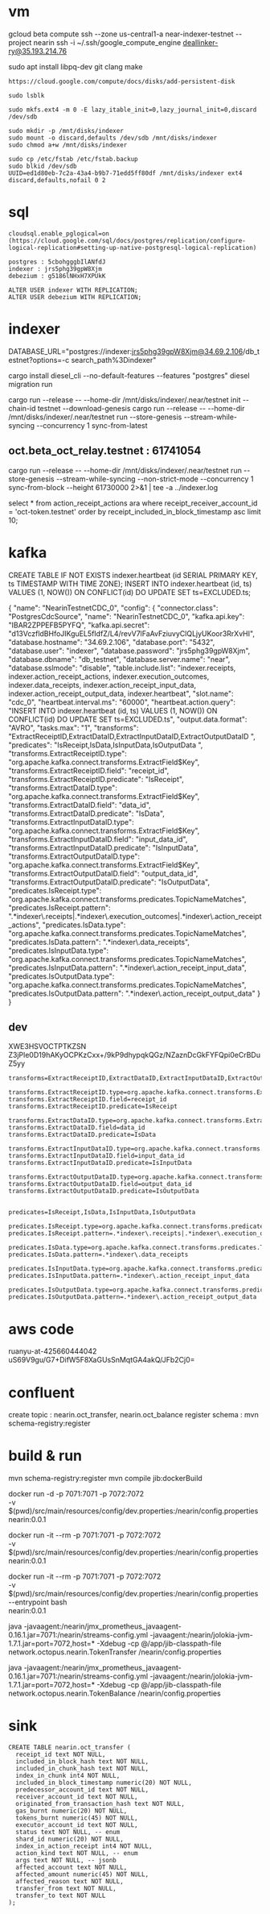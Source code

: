 # vm
gcloud beta compute ssh --zone us-central1-a near-indexer-testnet --project nearin
ssh -i ~/.ssh/google_compute_engine deallinker-ry@35.193.214.76


sudo apt install libpq-dev git clang make

```
https://cloud.google.com/compute/docs/disks/add-persistent-disk

sudo lsblk

sudo mkfs.ext4 -m 0 -E lazy_itable_init=0,lazy_journal_init=0,discard /dev/sdb

sudo mkdir -p /mnt/disks/indexer
sudo mount -o discard,defaults /dev/sdb /mnt/disks/indexer
sudo chmod a+w /mnt/disks/indexer

sudo cp /etc/fstab /etc/fstab.backup
sudo blkid /dev/sdb
UUID=ed1d80eb-7c2a-43a4-b9b7-71edd5ff80df /mnt/disks/indexer ext4 discard,defaults,nofail 0 2
```

# sql
```
cloudsql.enable_pglogical=on (https://cloud.google.com/sql/docs/postgres/replication/configure-logical-replication#setting-up-native-postgresql-logical-replication)

postgres : 5cbohgggbIlANfdJ
indexer : jrs5phg39gpW8Xjm
debezium : g5186lNHxH7XPUkK

ALTER USER indexer WITH REPLICATION;
ALTER USER debezium WITH REPLICATION;
```

# indexer
DATABASE_URL="postgres://indexer:jrs5phg39gpW8Xjm@34.69.2.106/db_testnet?options=-c search_path%3Dindexer"

cargo install diesel_cli --no-default-features --features "postgres"
diesel migration run

cargo run --release -- --home-dir /mnt/disks/indexer/.near/testnet init --chain-id testnet --download-genesis
cargo run --release -- --home-dir /mnt/disks/indexer/.near/testnet run --store-genesis --stream-while-syncing --concurrency 1 sync-from-latest
## oct.beta_oct_relay.testnet : 61741054
cargo run --release -- --home-dir /mnt/disks/indexer/.near/testnet run --store-genesis --stream-while-syncing --non-strict-mode --concurrency 1 sync-from-block --height 61730000 2>&1 | tee -a ../indexer.log



select * from action_receipt_actions ara 
  where receipt_receiver_account_id = 'oct-token.testnet'
  order by receipt_included_in_block_timestamp asc
  limit 10;


# kafka
CREATE TABLE IF NOT EXISTS indexer.heartbeat (id SERIAL PRIMARY KEY, ts TIMESTAMP WITH TIME ZONE);
INSERT INTO indexer.heartbeat (id, ts) VALUES (1, NOW()) ON CONFLICT(id) DO UPDATE SET ts=EXCLUDED.ts;

{
  "name": "NearinTestnetCDC_0",
  "config": {
    "connector.class": "PostgresCdcSource",
    "name": "NearinTestnetCDC_0",
    "kafka.api.key": "IBAR2ZPPEFB5PYFQ",
    "kafka.api.secret": "d13VczfldBHfoJIKguEL5fIdfZ/L4/revV7lFaAvFziuvyClQLjyUKoor3RrXvHI",
    "database.hostname": "34.69.2.106",
    "database.port": "5432",
    "database.user": "indexer",
    "database.password": "jrs5phg39gpW8Xjm",
    "database.dbname": "db_testnet",
    "database.server.name": "near",
    "database.sslmode": "disable",
    "table.include.list": "indexer.receipts, indexer.action_receipt_actions, indexer.execution_outcomes, indexer.data_receipts, indexer.action_receipt_input_data, indexer.action_receipt_output_data, indexer.heartbeat",
    "slot.name": "cdc_0",
    "heartbeat.interval.ms": "60000",
    "heartbeat.action.query": "INSERT INTO indexer.heartbeat (id, ts) VALUES (1, NOW()) ON CONFLICT(id) DO UPDATE SET ts=EXCLUDED.ts",
    "output.data.format": "AVRO",
    "tasks.max": "1",
    "transforms": "ExtractReceiptID,ExtractDataID,ExtractInputDataID,ExtractOutputDataID ",
    "predicates": "IsReceipt,IsData,IsInputData,IsOutputData ",
    "transforms.ExtractReceiptID.type": "org.apache.kafka.connect.transforms.ExtractField$Key",
    "transforms.ExtractReceiptID.field": "receipt_id",
    "transforms.ExtractReceiptID.predicate": "IsReceipt",
    "transforms.ExtractDataID.type": "org.apache.kafka.connect.transforms.ExtractField$Key",
    "transforms.ExtractDataID.field": "data_id",
    "transforms.ExtractDataID.predicate": "IsData",
    "transforms.ExtractInputDataID.type": "org.apache.kafka.connect.transforms.ExtractField$Key",
    "transforms.ExtractInputDataID.field": "input_data_id",
    "transforms.ExtractInputDataID.predicate": "IsInputData",
    "transforms.ExtractOutputDataID.type": "org.apache.kafka.connect.transforms.ExtractField$Key",
    "transforms.ExtractOutputDataID.field": "output_data_id",
    "transforms.ExtractOutputDataID.predicate": "IsOutputData",
    "predicates.IsReceipt.type": "org.apache.kafka.connect.transforms.predicates.TopicNameMatches",
    "predicates.IsReceipt.pattern": ".*indexer\\.receipts|.*indexer\\.execution_outcomes|.*indexer\\.action_receipt_actions",
    "predicates.IsData.type": "org.apache.kafka.connect.transforms.predicates.TopicNameMatches",
    "predicates.IsData.pattern": ".*indexer\\.data_receipts",
    "predicates.IsInputData.type": "org.apache.kafka.connect.transforms.predicates.TopicNameMatches",
    "predicates.IsInputData.pattern": ".*indexer\\.action_receipt_input_data",
    "predicates.IsOutputData.type": "org.apache.kafka.connect.transforms.predicates.TopicNameMatches",
    "predicates.IsOutputData.pattern": ".*indexer\\.action_receipt_output_data"
  }
}

## dev 
XWE3HSVOCTPTKZSN
Z3jPle0D19hAKyOCPKzCxx+/9kP9dhypqkQGz/NZaznDcGkFYFQpi0eCrBDuZ5yy


```
transforms=ExtractReceiptID,ExtractDataID,ExtractInputDataID,ExtractOutputDataID

transforms.ExtractReceiptID.type=org.apache.kafka.connect.transforms.ExtractField$Key
transforms.ExtractReceiptID.field=receipt_id
transforms.ExtractReceiptID.predicate=IsReceipt

transforms.ExtractDataID.type=org.apache.kafka.connect.transforms.ExtractField$Key
transforms.ExtractDataID.field=data_id
transforms.ExtractDataID.predicate=IsData

transforms.ExtractInputDataID.type=org.apache.kafka.connect.transforms.ExtractField$Key
transforms.ExtractInputDataID.field=input_data_id
transforms.ExtractInputDataID.predicate=IsInputData

transforms.ExtractOutputDataID.type=org.apache.kafka.connect.transforms.ExtractField$Key
transforms.ExtractOutputDataID.field=output_data_id
transforms.ExtractOutputDataID.predicate=IsOutputData


predicates=IsReceipt,IsData,IsInputData,IsOutputData

predicates.IsReceipt.type=org.apache.kafka.connect.transforms.predicates.TopicNameMatches
predicates.IsReceipt.pattern=.*indexer\.receipts|.*indexer\.execution_outcomes|.*indexer\.action_receipt_actions

predicates.IsData.type=org.apache.kafka.connect.transforms.predicates.TopicNameMatches
predicates.IsData.pattern=.*indexer\.data_receipts

predicates.IsInputData.type=org.apache.kafka.connect.transforms.predicates.TopicNameMatches
predicates.IsInputData.pattern=.*indexer\.action_receipt_input_data

predicates.IsOutputData.type=org.apache.kafka.connect.transforms.predicates.TopicNameMatches
predicates.IsOutputData.pattern=.*indexer\.action_receipt_output_data
```


# aws code
ruanyu-at-425660444042
uS69V9gu/G7+DifW5F8XaGUsSnMqtGA4akQ/JFb2Cj0=


# confluent
create topic      :   nearin.oct_transfer, nearin.oct_balance
register schema   :   mvn schema-registry:register


# build & run
mvn schema-registry:register
mvn compile jib:dockerBuild


docker run -d -p 7071:7071 -p 7072:7072 \
  -v $(pwd)/src/main/resources/config/dev.properties:/nearin/config.properties \
  nearin:0.0.1

docker run -it --rm -p 7071:7071 -p 7072:7072 \
  -v $(pwd)/src/main/resources/config/dev.properties:/nearin/config.properties \
  nearin:0.0.1

docker run -it --rm -p 7071:7071 -p 7072:7072 \
  -v $(pwd)/src/main/resources/config/dev.properties:/nearin/config.properties \
  --entrypoint bash \
  nearin:0.0.1

java -javaagent:/nearin/jmx_prometheus_javaagent-0.16.1.jar=7071:/nearin/streams-config.yml -javaagent:/nearin/jolokia-jvm-1.7.1.jar=port=7072,host=* -Xdebug -cp @/app/jib-classpath-file network.octopus.nearin.TokenTransfer /nearin/config.properties

java -javaagent:/nearin/jmx_prometheus_javaagent-0.16.1.jar=7071:/nearin/streams-config.yml -javaagent:/nearin/jolokia-jvm-1.7.1.jar=port=7072,host=* -Xdebug -cp @/app/jib-classpath-file network.octopus.nearin.TokenBalance /nearin/config.properties


# sink
```
CREATE TABLE nearin.oct_transfer (
  receipt_id text NOT NULL,
  included_in_block_hash text NOT NULL,
  included_in_chunk_hash text NOT NULL,
  index_in_chunk int4 NOT NULL,
  included_in_block_timestamp numeric(20) NOT NULL,
  predecessor_account_id text NOT NULL,
  receiver_account_id text NOT NULL,
  originated_from_transaction_hash text NOT NULL,
  gas_burnt numeric(20) NOT NULL,
  tokens_burnt numeric(45) NOT NULL,
  executor_account_id text NOT NULL,
  status text NOT NULL, -- enum
  shard_id numeric(20) NOT NULL,
  index_in_action_receipt int4 NOT NULL,
  action_kind text NOT NULL, -- enum
  args text NOT NULL, -- jsonb
  affected_account text NOT NULL,
  affected_amount numeric(45) NOT NULL,
  affected_reason text NOT NULL,
  transfer_from text NOT NULL,
  transfer_to text NOT NULL
);
```